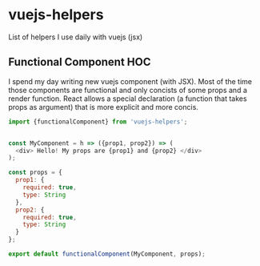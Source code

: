 # vuejs-helpers
List of helpers I use daily with vuejs (jsx)

## Functional Component HOC

I spend my day writing new vuejs component (with JSX). Most of the time those components are functional and only concists of some props and a render function. React allows a special declaration (a function that takes props as argument) that is more explicit and more concis.

```javascript
import {functionalComponent} from 'vuejs-helpers';


const MyComponent = h => ({prop1, prop2}) => (
  <div> Hello! My props are {prop1} and {prop2} </div>
);

const props = {
  prop1: {
    required: true,
    type: String
  },
  prop2: {
    required: true,
    type: String
  }
};

export default functionalComponent(MyComponent, props);
```

